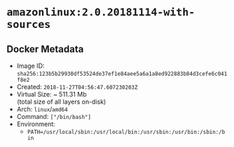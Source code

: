 # `amazonlinux:2.0.20181114-with-sources`

## Docker Metadata

- Image ID: `sha256:123b5b29930df53524de37ef1e84aee5a6a1a8ed922883b84d3cefe6c041f8e2`
- Created: `2018-11-27T04:56:47.607230203Z`
- Virtual Size: ~ 511.31 Mb  
  (total size of all layers on-disk)
- Arch: `linux`/`amd64`
- Command: `["/bin/bash"]`
- Environment:
  - `PATH=/usr/local/sbin:/usr/local/bin:/usr/sbin:/usr/bin:/sbin:/bin`
